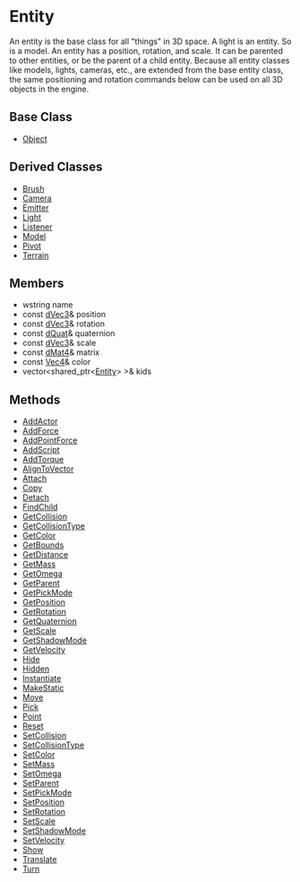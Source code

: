 # Entity
An entity is the base class for all "things" in 3D space. A light is an entity. So is a model. An entity has a position, rotation, and scale. It can be parented to other entities, or be the parent of a child entity. Because all entity classes like models, lights, cameras, etc., are extended from the base entity class, the same positioning and rotation commands below can be used on all 3D objects in the engine.

## Base Class
- [Object](CPP_Object.md)

## Derived Classes ##
- [Brush](CPP_Brush.md)
- [Camera](CPP_Camera.md)
- [Emitter](CPP_Emitter.md)
- [Light](CPP_Light.md)
- [Listener](CPP_Listener.md)
- [Model](CPP_Model.md)
- [Pivot](CPP_Pivot.md)
- [Terrain](CPP_Terrain.md)

## Members
- wstring name
- const [dVec3](CPP_dVec3.md)& position
- const [dVec3](CPP_dVec3.md)& rotation
- const [dQuat](CPP_dQuat.md)& quaternion
- const [dVec3](CPP_dVec3.md)& scale
- const [dMat4](CPP_dMat4.md)& matrix
- const [Vec4](CPP_Vec4.md)& color
- vector<shared_ptr<[Entity](CPP_Entity_32f.md)\> \>& kids

## Methods ##
* [AddActor](CPP_Entity_AddActor.md)
* [AddForce](CPP_Entity_AddForce_32f.md)
* [AddPointForce](CPP_Entity_AddPointForce_32f.md)
* [AddScript](CPP_Entity_AddScript.md)
* [AddTorque](CPP_Entity_AddTorque_32f.md)
* [AlignToVector](CPP_Entity_AlignToVector_32f.md)
* [Attach](CPP_Entity_Attach.md)
* [Copy](CPP_Entity_Copy.md)
* [Detach](CPP_Entity_Detach.md)
* [FindChild](CPP_Entity_FindChild.md)
* [GetCollision](CPP_Entity_GetCollision.md)
* [GetCollisionType](CPP_Entity_GetCollisionType.md)
* [GetColor](CPP_Entity_GetColor.md)
* [GetBounds](CPP_Entity_GetBounds_32f.md)
* [GetDistance](CPP_Entity_GetDistance_32f.md)
* [GetMass](CPP_Entity_GetMass_32f.md)
* [GetOmega](CPP_Entity_GetOmega_32f.md)
* [GetParent](CPP_Entity_GetParent.md)
* [GetPickMode](CPP_Entity_GetPickMode.md)
* [GetPosition](CPP_Entity_GetPosition_64f.md)
* [GetRotation](CPP_Entity_GetRotation_64f.md)
* [GetQuaternion](CPP_Entity_GetQuaternion_64f.md)
* [GetScale](CPP_Entity_GetScale_64f.md)
* [GetShadowMode](CPP_Entity_GetShadowMode.md)
* [GetVelocity](CPP_Entity_GetVelocity_32f.md)
* [Hide](CPP_Entity_Hide.md)
* [Hidden](CPP_Entity_Hidden.md)
* [Instantiate](CPP_Entity_Instantiate.md)
* [MakeStatic](CPP_Entity_MakeStatic.md)
* [Move](CPP_Entity_Move_32f.md)
* [Pick](CPP_Entity_Pick_32f.md)
* [Point](CPP_Entity_Point_32f.md)
* [Reset](CPP_Entity_Reset.md)
* [SetCollision](CPP_Entity_SetCollision.md)
* [SetCollisionType](CPP_Entity_SetCollisionType.md)
* [SetColor](CPP_Entity_SetColor.md)
* [SetMass](CPP_Entity_SetMass.md)
* [SetOmega](CPP_Entity_SetOmega_32f.md)
* [SetParent](CPP_Entity_SetParent.md)
* [SetPickMode](CPP_Entity_SetPickMode.md)
* [SetPosition](CPP_Entity_SetPosition_32f.md)
* [SetRotation](CPP_Entity_SetRotation_32f.md)
* [SetScale](CPP_Entity_SetScale_32f.md)
* [SetShadowMode](CPP_Entity_SetShadowMode.md)
* [SetVelocity](CPP_Entity_SetVelocity_32f.md)
* [Show](CPP_Entity_Show.md)
* [Translate](CPP_Entity_Translate_32f.md)
* [Turn](CPP_Entity_Turn_32f.md)
